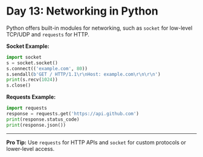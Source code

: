 # Day 13: Networking in Python

Python offers built-in modules for networking, such as `socket` for low-level TCP/UDP and `requests` for HTTP.

**Socket Example:**
```python
import socket
s = socket.socket()
s.connect(('example.com', 80))
s.sendall(b'GET / HTTP/1.1\r\nHost: example.com\r\n\r\n')
print(s.recv(1024))
s.close()
```

**Requests Example:**
```python
import requests
response = requests.get('https://api.github.com')
print(response.status_code)
print(response.json())
```

---
**Pro Tip:**
Use `requests` for HTTP APIs and `socket` for custom protocols or lower-level access.
